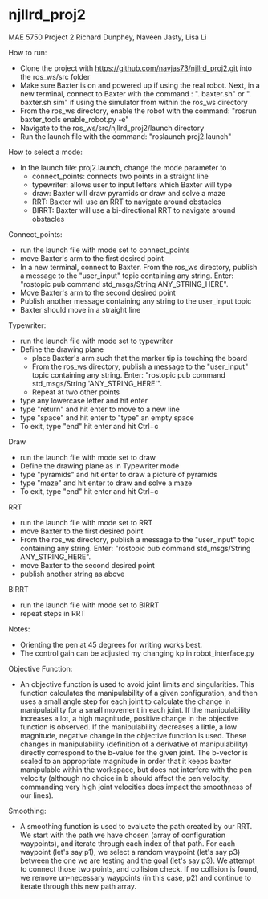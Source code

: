 # njllrd_proj2
MAE 5750 Project 2 Richard Dunphey, Naveen Jasty, Lisa Li

How to run:
  - Clone the project with https://github.com/navjas73/njllrd_proj2.git into the ros_ws/src folder
  - Make sure Baxter is on and powered up if using the real robot. Next, in a new terminal, connect to Baxter with the command : ". baxter.sh" or ". baxter.sh sim" if using the simulator from within the ros_ws directory
  - From the ros_ws directory, enable the robot with the command: "rosrun baxter_tools enable_robot.py -e"
  - Navigate to the ros_ws/src/njllrd_proj2/launch directory
  - Run the launch file with the command: "roslaunch proj2.launch"

How to select a mode:

- In the launch file: proj2.launch, change the mode parameter to 
  - connect_points: connects two points in a straight line
  - typewriter: allows user to input letters which Baxter will type
  - draw: Baxter will draw pyramids or draw and solve a maze
  - RRT: Baxter will use an RRT to navigate around obstacles
  - BIRRT: Baxter will use a bi-directional RRT to navigate around obstacles
  
Connect_points:
  - run the launch file with mode set to connect_points
  - move Baxter's arm to the first desired point
  - In a new terminal, connect to Baxter. From the ros_ws directory, publish a message to the "user_input" topic containing any string. Enter: "rostopic pub command std_msgs/String ANY_STRING_HERE".
  - Move Baxter's arm to the second desired point
  - Publish another message containing any string to the user_input topic
  - Baxter should move in a straight line
  
Typewriter:
  - run the launch file with mode set to typewriter
  - Define the drawing plane
    - place Baxter's arm such that the marker tip is touching the board
    - From the ros_ws directory, publish a message to the "user_input" topic containing any string. Enter: "rostopic pub command std_msgs/String 'ANY_STRING_HERE'".
    - Repeat at two other points
  - type any lowercase letter and hit enter
  - type "return" and hit enter to move to a new line
  - type "space" and hit enter to "type" an empty space
  - To exit, type "end" hit enter and hit Ctrl+c
  
Draw
  - run the launch file with mode set to draw
  - Define the drawing plane as in Typewriter mode
  - type "pyramids" and hit enter to draw a picture of pyramids
  - type "maze" and hit enter to draw and solve a maze
  - To exit, type "end" hit enter and hit Ctrl+c
  
RRT
  - run the launch file with mode set to RRT
  - move Baxter to the first desired point
  - From the ros_ws directory, publish a message to the "user_input" topic containing any string. Enter: "rostopic pub command std_msgs/String ANY_STRING_HERE".
  - move Baxter to the second desired point
  - publish another string as above
  
BIRRT
  - run the launch file with mode set to BIRRT
  - repeat steps in RRT
  
Notes:
  - Orienting the pen at 45 degrees for writing works best. 
  - The control gain can be adjusted my changing kp in robot_interface.py

Objective Function:
  - An objective function is used to avoid joint limits and singularities. This function calculates the manipulability of a given configuration, and then uses a small angle step for each joint to calculate the change in manipulability for a small movement in each joint. If the manipulability increases a lot, a high magnitude, positive change in the objective function is observed. If the manipulability decreases a little, a low magnitude, negative change in the objective function is used. These changes in manipulability (definition of a derivative of manipulability) directly correspond to the b-value for the given joint. The b-vector is scaled to an appropriate magnitude in order that it keeps baxter manipulable within the workspace, but does not interfere with the pen velocity (although no choice in b should affect the pen velocity, commanding very high joint velocities does impact the smoothness of our lines).

Smoothing:
  - A smoothing function is used to evaluate the path created by our RRT. We start with the path we have chosen (array of configuration waypoints), and iterate through each index of that path. For each waypoint (let's say p1), we select a random waypoint (let's say p3) between the one we are testing and the goal (let's say p3). We attempt to connect those two points, and collision check. If no collision is found, we remove un-necessary waypoints (in this case, p2) and continue to iterate through this new path array. 
